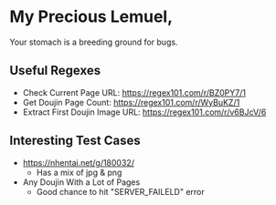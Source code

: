 # My Precious Lemuel,

Your stomach is a breeding ground for bugs.

## Useful Regexes

- Check Current Page URL: https://regex101.com/r/BZ0PY7/1
- Get Doujin Page Count: https://regex101.com/r/WyBuKZ/1
- Extract First Doujin Image URL: https://regex101.com/r/v6BJcV/6

## Interesting Test Cases

- https://nhentai.net/g/180032/
  - Has a mix of jpg & png
- Any Doujin With a Lot of Pages
  - Good chance to hit "SERVER_FAILELD" error
  